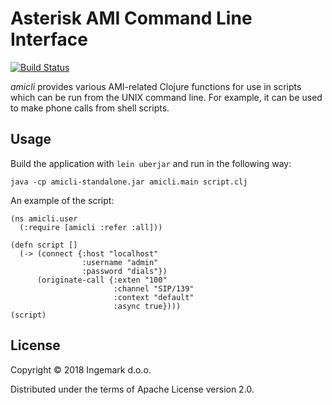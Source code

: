 # Asterisk AMI Command Line Interface

[![Build Status](https://travis-ci.com/Ingemark/amicli.svg?branch=master)](https://travis-ci.com/Ingemark/amicli)

*amicli* provides various AMI-related Clojure functions for use in scripts which
can be run from the UNIX command line. For example, it can be used to make phone
calls from shell scripts.

## Usage

Build the application with `lein uberjar` and run in the following way:

```
java -cp amicli-standalone.jar amicli.main script.clj
```

An example of the script:

```
(ns amicli.user
  (:require [amicli :refer :all]))

(defn script []
  (-> (connect {:host "localhost"
                :username "admin"
                :password "dials"})
      (originate-call {:exten "100"
                       :channel "SIP/139"
                       :context "default"
                       :async true})))
(script)
```

## License

Copyright © 2018 Ingemark d.o.o. 

Distributed under the terms of Apache License version 2.0.
